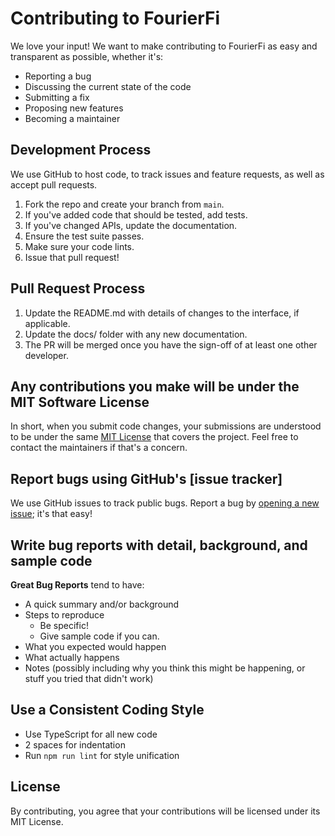 # Contributing to FourierFi

We love your input! We want to make contributing to FourierFi as easy and transparent as possible, whether it's:

- Reporting a bug
- Discussing the current state of the code
- Submitting a fix
- Proposing new features
- Becoming a maintainer

## Development Process

We use GitHub to host code, to track issues and feature requests, as well as accept pull requests.

1. Fork the repo and create your branch from `main`.
2. If you've added code that should be tested, add tests.
3. If you've changed APIs, update the documentation.
4. Ensure the test suite passes.
5. Make sure your code lints.
6. Issue that pull request!

## Pull Request Process

1. Update the README.md with details of changes to the interface, if applicable.
2. Update the docs/ folder with any new documentation.
3. The PR will be merged once you have the sign-off of at least one other developer.

## Any contributions you make will be under the MIT Software License

In short, when you submit code changes, your submissions are understood to be under the same [MIT License](http://choosealicense.com/licenses/mit/) that covers the project. Feel free to contact the maintainers if that's a concern.

## Report bugs using GitHub's [issue tracker]

We use GitHub issues to track public bugs. Report a bug by [opening a new issue](); it's that easy!

## Write bug reports with detail, background, and sample code

**Great Bug Reports** tend to have:

- A quick summary and/or background
- Steps to reproduce
  - Be specific!
  - Give sample code if you can.
- What you expected would happen
- What actually happens
- Notes (possibly including why you think this might be happening, or stuff you tried that didn't work)

## Use a Consistent Coding Style

* Use TypeScript for all new code
* 2 spaces for indentation
* Run `npm run lint` for style unification

## License

By contributing, you agree that your contributions will be licensed under its MIT License. 